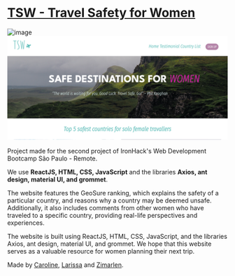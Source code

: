 # [TSW - Travel Safety for Women](https://tsw.netlify.app/)

![image](./src/images/main-page.png)
![image](./src/images/desktop-size.png)

Project made for the second project of IronHack's Web Development Bootcamp São Paulo - Remote.

We use **ReactJS, HTML, CSS, JavaScript** and the libraries **Axios, ant design, material UI, and grommet**.

The website features the GeoSure ranking, which explains the safety of a particular country, and reasons why a country may be deemed unsafe. Additionally, it also includes comments from other women who have traveled to a specific country, providing real-life perspectives and experiences.

The website is built using ReactJS, HTML, CSS, JavaScript, and the libraries Axios, ant design, material UI, and grommet. 
We hope that this website serves as a valuable resource for women planning their next trip.

Made by [Caroline](https://github.com/carolineabreu), [Larissa](https://github.com/larissambn) and [Zimarlen](https://github.com/ZihSilva).
